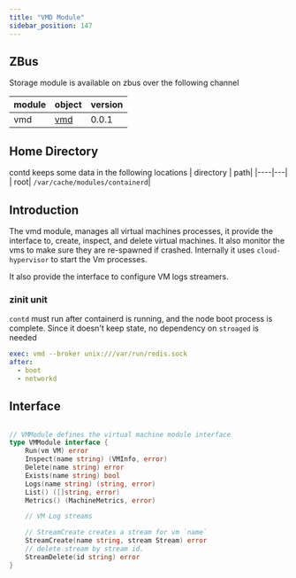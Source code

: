 ```yaml
---
title: "VMD Module"
sidebar_position: 147
---
```


## ZBus

Storage module is available on zbus over the following channel

| module | object | version |
|--------|--------|---------|
| vmd|[vmd](#interface)| 0.0.1|

## Home Directory

contd keeps some data in the following locations
| directory | path|
|----|---|
| root| `/var/cache/modules/containerd`|

## Introduction

The vmd module, manages all virtual machines processes, it provide the interface to, create, inspect, and delete virtual machines. It also monitor the vms to make sure they are re-spawned if crashed. Internally it uses `cloud-hypervisor` to start the Vm processes.

It also provide the interface to configure VM logs streamers.

### zinit unit

`contd` must run after containerd is running, and the node boot process is complete. Since it doesn't keep state, no dependency on `stroaged` is needed

```yaml
exec: vmd --broker unix:///var/run/redis.sock
after:
  - boot
  - networkd
```

## Interface

```go

// VMModule defines the virtual machine module interface
type VMModule interface {
	Run(vm VM) error
	Inspect(name string) (VMInfo, error)
	Delete(name string) error
	Exists(name string) bool
	Logs(name string) (string, error)
	List() ([]string, error)
	Metrics() (MachineMetrics, error)

	// VM Log streams

	// StreamCreate creates a stream for vm `name`
	StreamCreate(name string, stream Stream) error
	// delete stream by stream id.
	StreamDelete(id string) error
}
```

